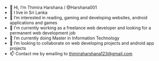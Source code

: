 - 👋 Hi, I’m Thimira Harshana / @Harshana001
- 🏡 I live in Sri Lanka
- 👀 I’m interested in reading, gaming and developing websites, android applications and games
- 💼 I'm currently working as a freelance web developer and looking for a permanent web development job
- 🌱 I’m currently doing Master in Information Technology
- 💞️ I’m looking to collaborate on web developing projects and android app projects
- 📫 Contact me by emailing to thimiraharshana123@gmail.com

<!---
Harshana001/Harshana001 is a ✨ special ✨ repository because its `README.md` (this file) appears on your GitHub profile.
You can click the Preview link to take a look at your changes.
--->
